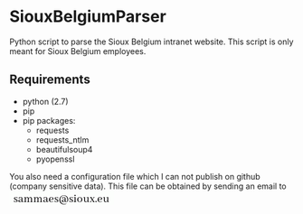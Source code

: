 # SiouxBelgiumParser
Python script to parse the Sioux Belgium intranet website.
This script is only meant for Sioux Belgium employees.

## Requirements

- python (2.7)
- pip
- pip packages:
  - requests
  - requests_ntlm
  - beautifulsoup4
  - pyopenssl
  
You also need a configuration file which I can not publish on github (company sensitive data).
This file can be obtained by sending an email to <img src="https://github.com/sammaes/SiouxBelgiumParser/blob/master/Readme_resources/adres.png?raw=true" />
